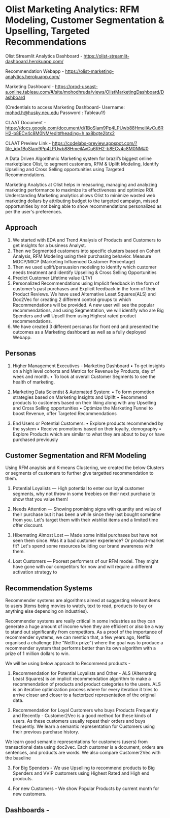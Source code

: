 # Olist Marketing Analytics: RFM Modeling, Customer Segmentation & Upselling, Targeted Recommendations


Olist Streamlit Analytics Dashboard - https://olist-streamlit-dashboard.herokuapp.com/

Recommendation Webapp - https://olist-marketing-analytics.herokuapp.com/

Marketing Dashboard - https://prod-useast-a.online.tableau.com/#/site/mohodhruda/views/OlistMarketingDashboard/Dashboard


(Credentials to access Marketing Dashboard- 
Username: mohod.h@husky.neu.edu
Password : Tableau1!)

CLAAT Document - https://docs.google.com/document/d/1BoSlam9Pp4LPUwb88HmeilAvCu6RH2-b8ECv4c8M0NM/edit#heading=h.ax8bqte2btx2

CLAAT Preview Link - https://codelabs-preview.appspot.com/?file_id=1BoSlam9Pp4LPUwb88HmeilAvCu6RH2-b8ECv4c8M0NM#0


A Data Driven Algorithmic Marketing system for brazil’s biggest online marketplace Olist, to segment customers, RFM & Uplift Modeling, Identify Upselling and Cross Selling opportunities using Targeted Recommendations.

Marketing Analytics at Olist helps in measuring, managing and analyzing marketing performance to maximize its effectiveness and optimize ROI. Understanding Marketing analytics allows Olist to minimize wasted web marketing dollars by attributing budget to the targeted campaign, missed opportunities by not being able to show recommendations personalized as per the user's preferences. 

## Approach

1. We started with EDA and Trend Analysis of Products and Customers to get insights for a business Analyst. 
2. Then we Segmented customers into specific clusters based on Cohort Analysis, RFM Modeling using their purchasing behavior. Measure MOCP/MICP (Marketing Influenced Customer Percentage)
3. Then we used uplift/persuasion modeling to identify which customer needs treatment and identify Upselling & Cross Selling Opportunities
4. Predict Customer Lifetime value (LTV)
5. Personalized Recommendations using Implicit feedback in the form of customer’s past purchases and Explicit feedback in the form of their Product Reviews. We have used Alternative Least Squares(ALS) and Doc2Vec for creating 2 different control groups to which Recommendations will be provided. A new user will see the popular recommendations, and using Segmentation, we will identify who are Big Spenders and will Upsell them using Highest rated product recommendations. 
6. We have created 3 different personas for front end and presented the outcomes as a Marketing dashboard as well as a fully deployed Webapp.


## Personas 

1. Higher Management Executives - Marketing Dashboard
• To get insights on a high level cohorts and Metrics for Revenue by Products, day of week and month. 
• To look at overall Customer Segments to see the health of marketing.  


2. Marketing Data Scientist & Automated System:
• To form promotion strategies based on Marketing Insights and Uplift
• Recommend products to customers based on their liking along with any Upselling and Cross Selling opportunities
• Optimize the Marketing Funnel to boost Revenue, offer Targeted Recommendations

3. End Users or Potential Customers:
• Explore products recommended by the system
• Receive promotions based on their loyalty, demography
• Explore Products which are similar to what they are about to buy or have purchased previously

## Customer Segmentation and RFM Modeling 

Using RFM anaylsis and K-means Clustering, we created the below Clusters or segments of customers to further give targetted recommendation to them. 

1. Potential Loyalists —
High potential to enter our loyal customer segments, why not throw in some freebies on their next purchase to show that you value them!

2. Needs Attention —
Showing promising signs with quantity and value of their purchase but it has been a while since they last bought sometime from you. Let's target them with their wishlist items and a limited time offer discount.

3. Hibernating Almost Lost —
Made some initial purchases but have not seen them since. Was it a bad customer experience? Or product-market fit? Let's spend some resources building our brand awareness with them.

4. Lost Customers —
Poorest performers of our RFM model. They might have gone with our competitors for now and will require a different activation strategy to



## Recommendation Systems  

Recommender systems are algorithms aimed at suggesting relevant items to users (items being movies to watch, text to read, products to buy or anything else depending on industries).

Recommender systems are really critical in some industries as they can generate a huge amount of income when they are efficient or also be a way to stand out significantly from competitors. As a proof of the importance of recommender systems, we can mention that, a few years ago, Netflix organised a challenge (the "Netflix prize") where the goal was to produce a recommender system that performs better than its own algorithm with a prize of 1 million dollars to win.


We will be using below approach to Recommend products - 
 
1. Recommendation for Potential Loyalists and Other - 
ALS (Alternating Least Squares) is an implicit recommendation algorithm to make a recommendation of products and product categories to the users. ALS is an iterative optimization process where for every iteration it tries to arrive closer and closer to a factorized representation of the original data.

2. Recommendation for Loyal Customers who buys Products Frequently and Recently -
Customer2Vec is a good method for these kinds of users. As these customers usually repeat their orders and buys frequently. We learn a semantic representation for Customers using their previous purchase history.

We learn good semantic representations for customers (users) from transactional data using doc2vec. Each customer is a document, orders are sentences, and products are words. We also compare Customer2Vec with the baseline

3. For Big Spenders - 
We use Upselling to recommend products to Big Spenders and VVIP customers using Highest Rated and High end prodcuts. 

4. For new Customers - 
We show Popular Products by current month for new customers. 


## Dashboards - 






